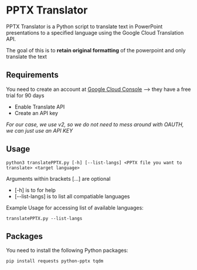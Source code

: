 # PPTX Translator

PPTX Translator is a Python script to translate text in PowerPoint presentations to a specified language using the Google Cloud Translation API.

The goal of this is to **retain original formatting** of the powerpoint and only translate the text

## Requirements

You need to create an account at [Google Cloud Console](https://cloud.google.com/cloud-console) --> they have a free trial for 90 days
- Enable Translate API
- Create an API key

*For our case, we use v2, so we do not need to mess around with OAUTH, we can just use an API KEY*

## Usage
```console
python3 translatePPTX.py [-h] [--list-langs] <PPTX file you want to translate> <target language>
```
Arguments within brackets [...] are optional
- [-h] is to for help
- [--list-langs] is to list all compatiable languages

Example Usage for accessing list of available languages: 
```console
translatePPTX.py --list-langs
```

## Packages

You need to install the following Python packages:

```sh
pip install requests python-pptx tqdm
```

